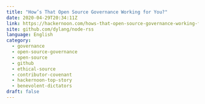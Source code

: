 ```yaml
---
title: "How’s That Open Source Governance Working for You?"
date: 2020-04-29T20:34:11Z
link: https://hackernoon.com/hows-that-open-source-governance-working-for-you-mphv32ng?source=rss&utm_medium=RSS&utm_source=news.12bit.vn
site: github.com/dylang/node-rss
language: English
category:
  - governance
  - open-source-governance
  - open-source
  - github
  - ethical-source
  - contributor-covenant
  - hackernoon-top-story
  - benevolent-dictators
draft: false
---
```

